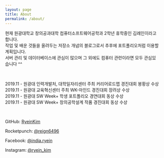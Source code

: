 ```yaml
---
layout: page
title: About
permalink: /about/
---
```


현재 원광대학교 창의공과대학 컴퓨터소프트웨어공학과 2학년 휴학중인 김례인이라고 합니다.<br>
작업 및 배운 것들을 올려두는 저장소 개념의 블로그로서 추후에 포트폴리오처럼 이용할 계획입니다.<br>서버 관리 및 데이터베이스에 관심이 많으며 그 외에도 컴퓨터 관련이라면 모두 관심있습니다 ^^<br>

<br>

2019.11 - 원광대 인력개발처, 대학일자리센터 주최 커리어로드맵 경진대회 봉황상 수상<br>
2019.11 - 원광대 교육혁신센터 주최 WK-마인드 경진대회 장려상 수상<br>
2019.11 - 원광대 SW Week+ 학생 포트폴리오 경연대회 동상 수상<br>
2019.11 - 원광대 SW Week+ 창의공학설계 작품 경진대회 동상 수상<br>

<br>

GitHub: [RyeinKim](https://github,com/RyeinKim)

Rocketpunch: [@reign6496](https://www.rocketpunch.com/@reign6496)

Facebook: [@india.ryein](https://www.facebook.com/india.ryein)

Instagram: [@ryein_kim](https://www.instagram.com/ryein_kim/)

